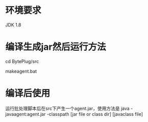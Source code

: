 # 环境要求

JDK 1.8

# 编译生成jar然后运行方法  
cd BytePlug/src

makeagent.bat

# 编译后使用
运行批处理脚本后在src下产生一个agent.jar，使用方法是 java -javaagent:agent.jar -classpath [jar file or class dir] [javaclass file]



